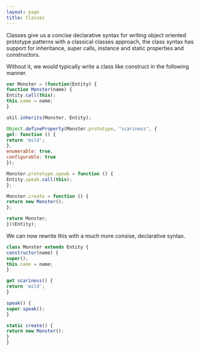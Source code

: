 ```yaml
---
layout: page
title: Classes
---
```


Classes give us a concise declarative syntax for writing object oriented
prototype patterns with a classical classes approach, the class syntax has
support for inheritance, super calls, instance and static properties and
constructors.

Without it, we would typically write a class like construct in the following
manner.

```javascript
var Monster = (function(Entity) {
function Monster(name) {
Entity.call(this);
this.name = name;
}

util.inherits(Monster, Entity);

Object.defineProperty(Monster.prototype, "scariness", {
get: function () {
return 'mild';
},
enumerable: true,
configurable: true
});

Monster.prototype.speak = function () {
Entity.speak.call(this);
};

Monster.create = function () {
return new Monster();
};

return Monster;
})(Entity);
```

We can now rewrite this with a much more consise, declarative syntax.

```javascript
class Monster extends Entity {
constructor(name) {
super();
this.name = name;
}

get scariness() {
return 'mild';
}

speak() {
super.speak();
}

static create() {
return new Monster();
}
}
```

